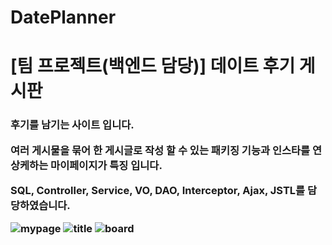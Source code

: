# DatePlanner
<h1>[팀 프로젝트(백엔드 담당)] 데이트 후기 게시판</h1>

<h3>후기를 남기는 사이트 입니다.
<p>여러 게시물을 묶어 한 게시글로 작성 할 수 있는 패키징 기능과
인스타를 연상케하는 마이페이지가 특징 입니다.</p>

SQL, Controller, Service, VO, DAO, Interceptor, Ajax, JSTL를 담당하였습니다.


<img src="https://user-images.githubusercontent.com/34783191/111851076-55d24080-8955-11eb-94ce-6287c84ff640.png" alt="mypage"/>

<img src="https://user-images.githubusercontent.com/34783191/111851122-7d290d80-8955-11eb-9d47-18fe4ec6de2c.png" alt="title"/>
<img src="https://user-images.githubusercontent.com/34783191/111851246-da24c380-8955-11eb-8dd2-1e2d78cb95cb.png" alt="board"/>
